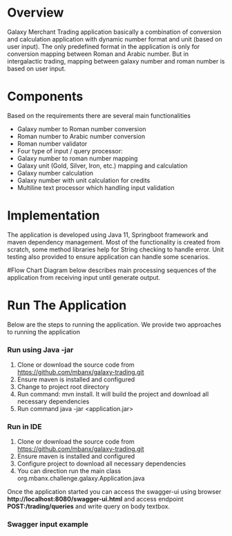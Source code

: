 # Overview
Galaxy Merchant Trading application basically a combination of conversion and calculation application with dynamic number format and unit (based on user input). The only predefined format in the application is only for conversion mapping between Roman and Arabic number. But in intergalactic trading, mapping between galaxy number and roman number is based on user input.  

# Components
Based on the requirements there are several main functionalities
* Galaxy number to Roman number conversion
* Roman number to Arabic number conversion
* Roman number validator
* Four type of input / query processor:
* Galaxy number to roman number mapping
* Galaxy unit (Gold, Silver, Iron, etc.) mapping and calculation
* Galaxy number calculation
* Galaxy number with unit calculation for credits
* Multiline text processor which handling input validation 

# Implementation
The application is developed using Java 11, Springboot framework and maven dependency management.
Most of the functionality is created from scratch, some method libraries help for String checking to handle error. 
Unit testing also provided to ensure application can handle some scenarios.

#Flow Chart
Diagram below describes main processing sequences of the application from receiving input until generate output.

# Run The Application
Below are the steps to running the application. We provide two approaches to running the application
### Run using Java -jar
1.	Clone or download the source code from https://github.com/mbanx/galaxy-trading.git
2.	Ensure maven is installed and configured
3.	Change to project root directory
4.	Run command: mvn install. It will build the project and download all necessary dependencies
5.	Run command java -jar <application.jar>

### Run in IDE
1.	Clone or download the source code from https://github.com/mbanx/galaxy-trading.git
2.	Ensure maven is installed and configured
3.	Configure project to download all necessary dependencies
4.	You can direction run the main class org.mbanx.challenge.galaxy.Application.java

Once the application started you can access the swagger-ui using browser **http://localhost:8080/swagger-ui.html** and access endpoint **POST:/trading/queries** and write query on body textbox.

### Swagger input example

